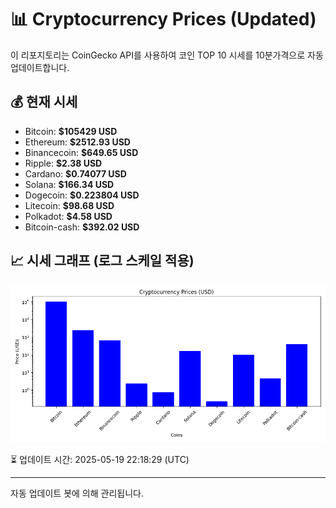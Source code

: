 
# 📊 Cryptocurrency Prices (Updated)

이 리포지토리는 CoinGecko API를 사용하여 코인 TOP 10 시세를 10분가격으로 자동 업데이트합니다.

## 💰 현재 시세
- Bitcoin: **$105429 USD**
- Ethereum: **$2512.93 USD**
- Binancecoin: **$649.65 USD**
- Ripple: **$2.38 USD**
- Cardano: **$0.74077 USD**
- Solana: **$166.34 USD**
- Dogecoin: **$0.223804 USD**
- Litecoin: **$98.68 USD**
- Polkadot: **$4.58 USD**
- Bitcoin-cash: **$392.02 USD**

## 📈 시세 그래프 (로그 스케일 적용)
![Crypto Prices](crypto_prices.png)

⏳ 업데이트 시간: 2025-05-19 22:18:29 (UTC)

---
자동 업데이트 봇에 의해 관리됩니다.
